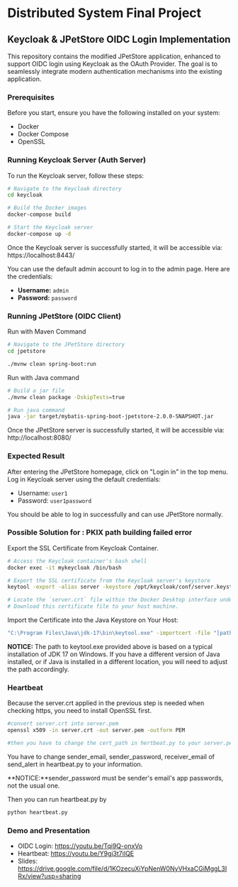 # Distributed System Final Project
## Keycloak & JPetStore OIDC Login Implementation
This repository contains the modified JPetStore application, enhanced to support OIDC login using Keycloak as the OAuth Provider. The goal is to seamlessly integrate modern authentication mechanisms into the existing application.

### Prerequisites
Before you start, ensure you have the following installed on your system:
- Docker
- Docker Compose
- OpenSSL

### Running Keycloak Server (Auth Server)
To run the Keycloak server, follow these steps:

```bash
# Navigate to the Keycloak directory 
cd keycloak

# Build the Docker images
docker-compose build

# Start the Keycloak server
docker-compose up -d
```

Once the Keycloak server is successfully started, it will be accessible via: https://localhost:8443/

You can use the default admin account to log in to the admin page. Here are the credentials:
- **Username:** `admin`
- **Password:** `password`

### Running JPetStore (OIDC Client)
Run with Maven Command
```bash
# Navigate to the JPetStore directory 
cd jpetstore

./mvnw clean spring-boot:run
```
Run with Java command
```bash
# Build a jar file
./mvnw clean package -DskipTests=true

# Run java command
java -jar target/mybatis-spring-boot-jpetstore-2.0.0-SNAPSHOT.jar
```

Once the JPetStore server is successfully started, it will be accessible via: http://localhost:8080/

### Expected Result

After entering the JPetStore homepage, click on "Login in" in the top menu. Log in Keycloak server using the default credentials:

- Username: `user1`
- Password: `user1password`

You should be able to log in successfully and can use JPetStore normally.

### Possible Solution for : PKIX path building failed error
Export the SSL Certificate from Keycloak Container.
    
  ```bash
  # Access the Keycloak container's bash shell
  docker exec -it mykeycloak /bin/bash
  
  # Export the SSL certificate from the Keycloak server's keystore    
  keytool -export -alias server -keystore /opt/keycloak/conf/server.keystore -storepass password -file /tmp/server.crt
  
  # Locate the `server.crt` file within the Docker Desktop interface under the `tmp` directory of your container's image. 
  # Download this certificate file to your host machine.
   ```

Import the Certificate into the Java Keystore on Your Host:

  ```bash
  "C:\Program Files\Java\jdk-17\bin\keytool.exe" -importcert -file "[path\to\server.crt]" -alias "keycloak-server" -keystore "C:\Program Files\Java\jdk-17\lib\security\cacerts" -storepass changeit
  ```
**NOTICE:** The path to keytool.exe provided above is based on a typical installation of JDK 17 on Windows. If you have a different version of Java installed, or if Java is installed in a different location, you will need to adjust the path accordingly.

### Heartbeat
Because the server.crt applied in the previous step is needed when checking https, you need to install OpenSSL first.

```bash
#convert server.crt into server.pem
openssl x509 -in server.crt -out server.pem -outform PEM

#then you have to change the cert_path in hertbeat.py to your server.pem path.
```

You have to change sender_email, sender_password, receiver_email of send_alert in heartbeat.py to your information.

**NOTICE:**sender_password must be sender's email's app passwords, not the usual one.

Then you can run heartbeat.py by
```bash
python heartbeat.py
```

### Demo and Presentation
- OIDC Login: https://youtu.be/Tqi9Q-onxVo
- Heartbeat: https://youtu.be/Y9gj3t7iIQE
- Slides: https://drive.google.com/file/d/1KOzecuXiYpNenW0NyVHxaCGiMggL3IRx/view?usp=sharing
